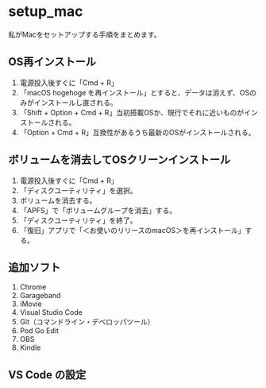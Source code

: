 # setup_mac
私がMacをセットアップする手順をまとめます。  

## OS再インストール
1. 電源投入後すぐに「Cmd + R」
2. 「macOS hogehoge を再インストール」とすると、データは消えず、OSのみがインストールし直される。
3. 「Shift + Option + Cmd + R」当初搭載OSか、現行でそれに近いものがインストールされる。
4. 「Option + Cmd + R」互換性があるうち最新のOSがインストールされる。

## ボリュームを消去してOSクリーンインストール
1. 電源投入後すぐに「Cmd + R」
2. 「ディスクユーティリティ」を選択。
3. ボリュームを消去する。
4. 「APFS」で「ボリュームグループを消去」する。
5. 「ディスクユーティリティ」を終了。
6. 「復旧」アプリで「＜お使いのリリースのmacOS＞を再インストール」する。

## 追加ソフト
1. Chrome
2. Garageband
3. iMovie
4. Visual Studio Code
5. Git（コマンドライン・デベロッパツール）
6. Pod Go Edit
7. OBS
8. Kindle 

## VS Code の設定

